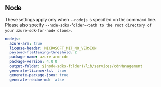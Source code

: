 ## Node

These settings apply only when `--nodejs` is specified on the command line.
Please also specify `--node-sdks-folder=<path to the root directory of your azure-sdk-for-node clone>`.

``` yaml $(nodejs)
nodejs:
  azure-arm: true
  license-header: MICROSOFT_MIT_NO_VERSION
  payload-flattening-threshold: 2
  package-name: azure-arm-cdn
  package-version: 4.0.0
  output-folder: $(node-sdks-folder)/lib/services/cdnManagement
  generate-license-txt: true
  generate-package-json: true
  generate-readme-md: false
```
